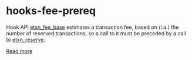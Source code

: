 # hooks-fee-prereq

Hook API [etxn_fee_base](https://xrpl-hooks.readme.io//reference/etxn_fee_base) estimates a transaction fee, based on (i.a.) the number of reserved transactions, so a call to it must be preceded by a call to [etxn_reserve](https://xrpl-hooks.readme.io//reference/etxn_reserve).

[Read more](https://xrpl-hooks.readme.io//docs/hook-fees)
